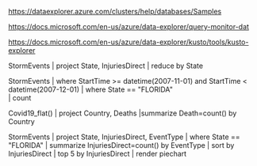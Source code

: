 https://dataexplorer.azure.com/clusters/help/databases/Samples

https://docs.microsoft.com/en-us/azure/data-explorer/query-monitor-dat

https://docs.microsoft.com/en-us/azure/data-explorer/kusto/tools/kusto-explorer

StormEvents
| project State, InjuriesDirect
| reduce by State


StormEvents 
| where StartTime >= datetime(2007-11-01) and StartTime < datetime(2007-12-01)
| where State == "FLORIDA"  
| count 

Covid19_flat() 
| project Country, Deaths
|summarize Death=count() by Country

StormEvents
| project State, InjuriesDirect, EventType
| where State == "FLORIDA"
| summarize InjuriesDirect=count() by EventType
| sort by  InjuriesDirect
| top 5 by InjuriesDirect
| render piechart 